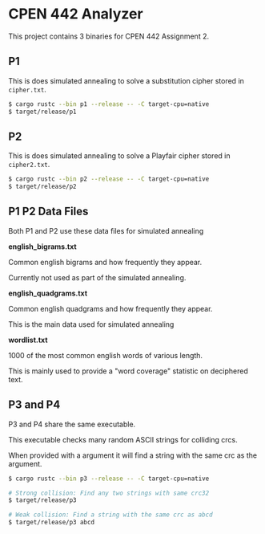 # CPEN 442 Analyzer

This project contains 3 binaries for CPEN 442 Assignment 2.


## P1

This is does simulated annealing to solve a substitution cipher stored in `cipher.txt`.

```sh
$ cargo rustc --bin p1 --release -- -C target-cpu=native
$ target/release/p1
```

## P2

This is does simulated annealing to solve a Playfair cipher stored in `cipher2.txt`.

```sh
$ cargo rustc --bin p2 --release -- -C target-cpu=native
$ target/release/p2
```

## P1 P2 Data Files

Both P1 and P2 use these data files for simulated annealing

**english_bigrams.txt**

Common english bigrams and how frequently they appear.

Currently not used as part of the simulated annealing.

**english_quadgrams.txt**

Common english quadgrams and how frequently they appear.

This is the main data used for simulated annealing

**wordlist.txt**

1000 of the most common english words of various length.

This is mainly used to provide a "word coverage" statistic on deciphered text.


## P3 and P4

P3 and P4 share the same executable.

This executable checks many random ASCII strings for colliding crcs.

When provided with a argument it will find a string with the same crc as the argument.

```sh
$ cargo rustc --bin p3 --release -- -C target-cpu=native

# Strong collision: Find any two strings with same crc32
$ target/release/p3

# Weak collision: Find a string with the same crc as abcd
$ target/release/p3 abcd
```
